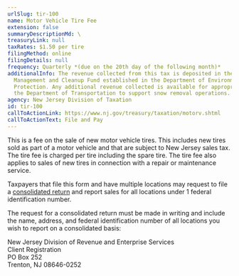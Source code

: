 ```yaml
---
urlSlug: tir-100
name: Motor Vehicle Tire Fee
extension: false
summaryDescriptionMd: \
treasuryLink: null
taxRates: $1.50 per tire
filingMethod: online
filingDetails: null
frequency: Quarterly *(due on the 20th day of the following month)*
additionalInfo: The revenue collected from this tax is deposited in the Tire
  Management and Cleanup Fund established in the Department of Environmental
  Protection. Any additional revenue collected is available for appropriation to
  the Department of Transportation to support snow removal operations.
agency: New Jersey Division of Taxation
id: tir-100
callToActionLink: https://www.nj.gov/treasury/taxation/motorv.shtml
callToActionText: File and Pay
---
```

This is a fee on the sale of new motor vehicle tires. This includes new tires sold as part of a motor vehicle and that are subject to New Jersey sales tax. The tire fee is charged per tire including the spare tire. The tire fee also applies to sales of new tires in connection with a repair or maintenance service.

Taxpayers that file this form and have multiple locations may request to file a [consolidated return](https://www.state.nj.us/treasury/taxation/motorv.shtml) and report sales for all locations under 1 federal identification number.

The request for a consolidated return must be made in writing and include the name, address, and federal identification number of all locations you wish to report on a consolidated basis:

New Jersey Division of Revenue and Enterprise Services\
Client Registration\
PO Box 252\
Trenton, NJ 08646-0252